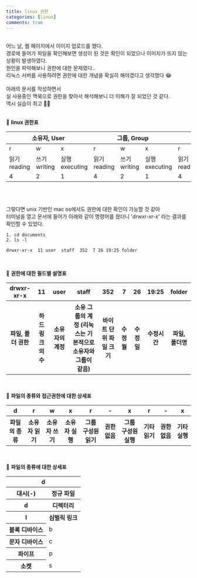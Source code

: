 ```yaml
---
title: linux 권한
categories: [linux]
comments: true
---
```


<br>
어느 날, 웹 페이지에서 이미지 업로드를 했다. <br>
경로에 들어가 파일을 확인해보면 생성이 된 것은 확인이 되었으나 이미지가 뜨지 않는 상황이 발생하였다. <br>
원인을 파악해보니 권한에 대한 문제였다.. <br>
리눅스 서버를 사용하려면 권한에 대한 개념을 확실히 해야겠다고 생각했다 😂<br>
<br>
아래의 문서를 작성하면서 <br>
실 사용중인 맥북으로 권한을 찾아서 해석해보니 더 이해가 잘 되었던 것 같다. <br>
역시 실습이 최고 👍🏻 <br><br>

🤔 <strong>linux 권한표</strong>

<table class="table table-striped table-bordered">
  <thead>
    <tr>
      <th colspan="3">소유자, User</th>
      <th colspan="3">그룹, Group</th>
      <th colspan="3">기타, Other</th>
    </tr>
  </thead>
  <tbody>
    <tr>
      <td>r</td>
      <td>w</td>
      <td>x</td>
      <td>r</td>
      <td>w</td>
      <td>x</td>
      <td>r</td>
      <td>w</td>
      <td>x</td>        
    </tr>
    <tr>
      <td>읽기
          reading</td>
      <td>쓰기
          writing</td>
      <td>실행
          executing</td>
      <td>읽기
          reading</td>
      <td>쓰기
          writing</td>
      <td>실행
          executing</td>
      <td>읽기
          reading</td>
      <td>쓰기
          writing</td>
      <td>실행
          executing</td>             
    </tr>
    <tr>
      <td>4</td>
      <td>2</td>
      <td>1</td>
      <td>4</td>
      <td>2</td>
      <td>1</td>
      <td>4</td>
      <td>2</td>
      <td>1</td>          
    </tr>        
  </tbody>
</table>

<br>
<br>

그렇다면 unix 기반인 mac os에서도 권한에 대한 확인이 가능할 것 같아 <br>
터미널을 열고 문서에 들어가 아래와 같이 명령어를 쳤더니 'drwxr-xr-x' 라는 결과를 확인할 수 있었다. <br>

```terminal
1. cd documents
2. ls -l

drwxr-xr-x  11 user  staff  352  7 26 19:25 folder
```

<br>

🌝 <strong>권한에 대한 필드별 설명표</strong>

<table class="table table-striped table-bordered">
  <thead>
    <tr>
      <th>drwxr-xr-x</th>
      <th>11</th>
      <th>user</th>
      <th>staff</th>
      <th>352</th>
      <th>7</th>
      <th>26</th>
      <th>19:25</th>
      <th>folder</th>
    </tr>
  </thead>
  <tbody>
    <tr>
      <th>파일, 폴더 권한</th>
      <th>하드 링크의 수</th>
      <th>소유자의 계정</th>
      <th>소유 그룹의 계정 (리눅스는 기본적으로 소유자와 그룹이 같음)</th>
      <th>바이트 단위 파일 크기</th>
      <th>수정월</th>
      <th>수정일</th>
      <th>수정시간</th>
      <th>파일, 폴더명</th>
    </tr>     
  </tbody>
</table>

<br>

🌝 <strong>파일의 종류와 접근권한에 대한 상세표</strong>

<table class="table table-striped table-bordered">
  <thead>
    <tr>
      <th>d</th>
      <th>r</th>
      <th>w</th>
      <th>x</th>
      <th>r</th>
      <th>-</th>
      <th>x</th>
      <th>r</th>
      <th>-</th>
      <th>x</th>      
    </tr>
  </thead>
  <tbody>
    <tr>
      <th>파일의 종류</th>
      <th>소유자 읽기</th>
      <th>소유자 쓰기</th>
      <th>소유자 실행</th>
      <th>그룹 구성원 읽기</th>
      <th>권한 없음</th>
      <th>그룹 구성원 실행</th>
      <th>기타 읽기</th>
      <th>권한 없음</th>
      <th>기타 실행</th> 
    </tr>         
  </tbody>
</table>

<br>

🌝 <strong>파일의 종류에 대한 상세표</strong>

<table class="table table-striped table-bordered">
  <thead>
    <tr>
      <th colspan="6">d</th>    
    </tr>  
  </thead>
  <tbody>
    <tr>
      <th>대시(-)</th>
      <th>정규 파일</th>
    </tr>
    <tr>  
      <th>d</th>
      <th>디렉터리</th>
    </tr>  
    <tr>
      <th>l</th>
      <th>심벌릭 링크</th>
    </tr>          
    <tr>
      <th>블록 디바이스</th>
      <td>b</td>
    </tr> 
    <tr>
      <th>문자 디바이스</th>
      <td>c</td>
    </tr>     
    <tr>
      <th>파이프</th>
      <td>p</td>
    </tr>
    <tr>
      <th>소켓</th>
      <td>s</td>
    </tr>    
  </tbody>
</table>

<br>
